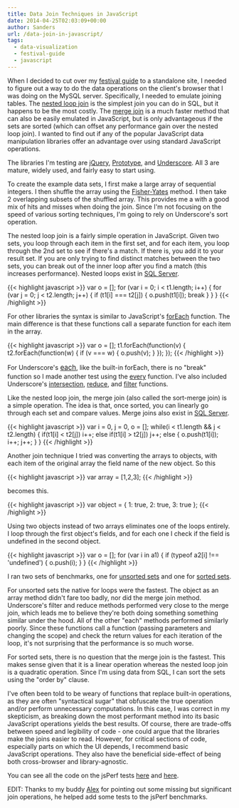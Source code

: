 ```yaml
---
title: Data Join Techniques in JavaScript
date: 2014-04-25T02:03:09+00:00
author: Sanders
url: /data-join-in-javascript/
tags:
  - data-visualization
  - festival-guide
  - javascript
---
```

When I decided to cut over my <a href="http://sedenardi.github.io/festival-guide/" target="_blank">festival guide</a> to a standalone site, I needed to figure out a way to do the data operations on the client's browser that I was doing on the MySQL server. Specifically, I needed to emulate joining tables. The <a href="http://en.wikipedia.org/wiki/Nested_loop_join" target="_blank">nested loop join</a> is the simplest join you can do in SQL, but it happens to be the most costly. The <a href="http://en.wikipedia.org/wiki/Sort-merge_join" target="_blank">merge join</a> is a much faster method that can also be easily emulated in JavaScript, but is only advantageous if the sets are sorted (which can offset any performance gain over the nested loop join). I wanted to find out if any of the popular JavaScript data manipulation libraries offer an advantage over using standard JavaScript operations.

The libraries I'm testing are <a href="http://jquery.com/" target="_blank">jQuery</a>, <a href="http://prototypejs.org/" target="_blank">Prototype</a>, and <a href="http://underscorejs.org/" target="_blank">Underscore</a>. All 3 are mature, widely used, and fairly easy to start using.

To create the example data sets, I first make a large array of sequential integers. I then shuffle the array using the <a href="http://bost.ocks.org/mike/shuffle/" target="_blank">Fisher-Yates</a> method. I then take 2 overlapping subsets of the shuffled array. This provides me a with a good mix of hits and misses when doing the join. Since I'm not focusing on the speed of various sorting techniques, I'm going to rely on Underscore's sort operation.

The nested loop join is a fairly simple operation in JavaScript. Given two sets, you loop through each item in the first set, and for each item, you loop through the 2nd set to see if there's a match. If there is, you add it to your result set. If you are only trying to find distinct matches between the two sets, you can break out of the inner loop after you find a match (this increases performance). Nested loops exist in <a href="http://technet.microsoft.com/en-us/library/aa178178(v=sql.80).aspx" target="_blank">SQL Server</a>.

{{< highlight javascript >}}
var o = [];
for (var i = 0; i < t1.length; i++) {
  for (var j = 0; j < t2.length; j++) {
    if (t1[i] === t2[j]) {
      o.push(t1[i]);
      break
    }
  }
}
{{< /highlight >}}

For other libraries the syntax is similar to JavaScript's <a href="https://developer.mozilla.org/en-US/docs/Web/JavaScript/Reference/Global_Objects/Array/forEach" target="_blank">forEach</a> function. The main difference is that these functions call a separate function for each item in the array.

{{< highlight javascript >}}
var o = [];
t1.forEach(function(v) {
  t2.forEach(function(w) {
    if (v === w) {
      o.push(v);
    }
  });
});
{{< /highlight >}}

For Underscore's<span style="color: #333333; font-size: 15.454545021057129px; font-style: normal; line-height: 22.159090042114258px;"> </span><a style="font-size: 15.454545021057129px; font-style: normal; line-height: 22.159090042114258px; text-decoration: underline;" href="http://underscorejs.org/#each" target="_blank">each</a>, like the built-in forEach, there is no "break" function so I made another test using the <a href="http://underscorejs.org/#every" target="_blank">every</a> function. I've also included Underscore's <a href="http://underscorejs.org/#intersection" target="_blank">intersection</a>, <a href="http://underscorejs.org/#reduce" target="_blank">reduce</a>, and <a href="http://underscorejs.org/#filter" target="_blank">filter</a> functions.

Like the nested loop join, the merge join (also called the sort-merge join) is a simple operation. The idea is that, once sorted, you can linearly go through each set and compare values. Merge joins also exist in <a href="http://technet.microsoft.com/en-us/library/ms190967(v=sql.105).aspx" target="_blank">SQL Server</a>.

{{< highlight javascript >}}
var i = 0, j = 0, o = [];
while(i < t1.length && j < t2.length) {
  if(t1[i] < t2[j]) i++;   else if(t1[i] > t2[j]) j++;
  else { o.push(t1[i]); i++; j++; }
}
{{< /highlight >}}

Another join technique I tried was converting the arrays to objects, with each item of the original array the field name of the new object. So this

{{< highlight javascript >}}
var array = [1,2,3];
{{< /highlight >}}

becomes this.

{{< highlight javascript >}}
var object = {
  1: true,
  2: true,
  3: true
};
{{< /highlight >}}

Using two objects instead of two arrays eliminates one of the loops entirely. I loop through the first object's fields, and for each one I check if the field is undefined in the second object.

{{< highlight javascript >}}
var o = [];
for (var i in a1) {
  if (typeof a2[i] !== 'undefined') {
    o.push(i);
  }
}
{{< /highlight >}}

I ran two sets of benchmarks, one for <a href="http://jsperf.com/dataset-join/2" target="_blank">unsorted sets</a> and one for <a href="http://jsperf.com/dataset-join/3" target="_blank">sorted sets</a>.

For unsorted sets the native for loops were the fastest. The object as an array method didn't fare too badly, nor did the merge join method. Underscore's filter and reduce methods performed very close to the merge join, which leads me to believe they're both doing something something similar under the hood. All of the other "each" methods performed similarly poorly. Since these functions call a function (passing parameters and changing the scope) and check the return values for each iteration of the loop, it's not surprising that the performance is so much worse.

For sorted sets, there is no question that the merge join is the fastest. This makes sense given that it is a linear operation whereas the nested loop join is a quadratic operation. Since I'm using data from SQL, I can sort the sets using the "order by" clause.

I've often been told to be weary of functions that replace built-in operations, as they are often "syntactical sugar" that obfuscate the true operation and/or perform unnecessary computations. In this case, I was correct in my skepticism, as breaking down the most performant method into its basic JavaScript operations yields the best results. Of course, there are trade-offs between speed and legibility of code - one could argue that the libraries make the joins easier to read. However, for critical sections of code, especially parts on which the UI depends, I recommend basic JavaScript operations. They also have the beneficial side-effect of being both cross-browser and library-agnostic.

You can see all the code on the jsPerf tests <a href="http://jsperf.com/dataset-join/2" target="_blank">here</a> and <a href="http://jsperf.com/dataset-join/3" target="_blank">here</a>.

EDIT: Thanks to my buddy <a href="http://alexehrnschwender.com/" target="_blank">Alex</a> for pointing out some missing but significant join operations, he helped add some tests to the jsPerf benchmarks.

